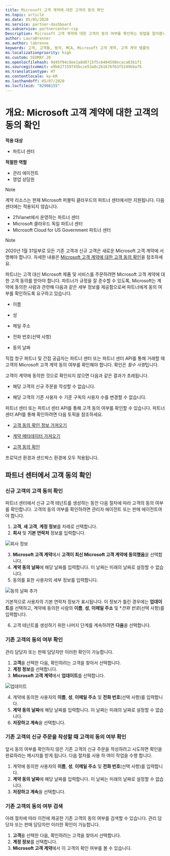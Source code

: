 ```yaml
---
title: Microsoft 고객 계약에 대한 고객의 동의 확인
ms.topic: article
ms.date: 05/05/2020
ms.service: partner-dashboard
ms.subservice: partnercenter-csp
Description: Microsoft 고객 계약에 대한 고객의 동의 여부를 확인하는 방법을 알아봅니다. 이는 고객을 위해 Microsoft 제품 및 서비스를 주문하는 데 필요할 수 있습니다.
author: LauraBrenner
ms.author: labrenne
keywords: 고객, 고객들, 동의, MCA, Microsoft 고객 계약, 고객 계약 템플릿
ms.localizationpriority: high
ms.custom: SEOMAY.20
ms.openlocfilehash: 9d45f04c8ee1a8d8715f5c6484598ecaca83b1f1
ms.sourcegitcommit: e9b627159745bcce53a8c2b1676f63f5249bba76
ms.translationtype: HT
ms.contentlocale: ko-KR
ms.lasthandoff: 05/07/2020
ms.locfileid: "82908155"
---
```

# <a name="overview-confirm-customer-acceptance-of-the-microsoft-customer-agreement"></a>개요: Microsoft 고객 계약에 대한 고객의 동의 확인

**적용 대상**
-  파트너 센터

**적절한 역할**

- 관리 에이전트
- 영업 상담원

> [!NOTE]
> 계약 리소스는 현재 Microsoft 퍼블릭 클라우드의 파트너 센터에서만 지원됩니다. 다음 센터에는 적용되지 않습니다.
> * 21Vianet에서 운영하는 파트너 센터
> * Microsoft 클라우드 독일 파트너 센터
> * Microsoft Cloud for US Government 파트너 센터

>[!NOTE]
>2020년 1월 31일부로 모든 기존 고객과 신규 고객은 새로운 Microsoft 고객 계약에 서명해야 합니다. 자세한 내용은 [Microsoft 고객 계약에 대한 고객 동의 확인](confirm-customer-agreement.md)을 참조하세요.

파트너는 고객 대신 Microsoft 제품 및 서비스를 주문하려면 Microsoft 고객 계약에 대한 고객 동의를 받아야 합니다. 파트너가 규정을 잘 준수할 수 있도록, Microsoft는 계약에 동의한 사람과 관련해 다음과 같은 세부 정보를 제공함으로써 파트너에게 동의 여부를 확인하도록 요구하고 있습니다.

- 이름

- 성

- 메일 주소

- 전화 번호(선택 사항)

- 동의 날짜

직접 청구 파트너 및 간접 공급자는 파트너 센터 또는 파트너 센터 API를 통해 거래할 때 고객의 Microsoft 고객 계약 동의 여부를 확인해야 합니다. 확인은 *필수 사항*입니다.

고객이 계약에 동의한 것으로 확인되지 않으면 다음과 같은 결과가 초래됩니다.

-    해당 고객의 신규 주문을 작성할 수 없습니다.

-    해당 고객의 기존 사용자 수 기준 구독의 사용자 수를 변경할 수 없습니다.

파트너 센터 또는 파트너 센터 API를 통해 고객 동의 여부를 확인할 수 있습니다. 파트너 센터 API를 통해 확인하려면 다음 토픽을 참조하세요. 

-   [고객 동의 확인 정보 가져오기](https://docs.microsoft.com/partner-center/develop/get-confirmation-of-customer-consent)

-   [계약 메타데이터 가져오기](https://docs.microsoft.com/partner-center/develop/get-agreement-metadata)

-   [고객 동의 확인](https://docs.microsoft.com/partner-center/develop/confirm-customer-consent)


프로덕션 환경과 샌드박스 환경에 모두 적용됩니다.

## <a name="confirming-customer-acceptance-in-partner-center"></a>파트너 센터에서 고객 동의 확인

### <a name="confirm-customer-acceptance-for-a-new-customer"></a>신규 고객의 고객 동의 확인

파트너 센터에서 신규 고객 테넌트를 생성하는 동안 다음 절차에 따라 고객의 동의 여부를 확인합니다. 고객의 동의 여부를 확인하려면 관리자 에이전트 또는 판매 에이전트여야 합니다.

1. **고객**, **새 고객**, **계정 정보**를 차례로 선택합니다.
2. **회사** 및 **기본 연락처** 정보를 입력합니다.

![회사 정보](images/mca/mca1.png)

3. **Microsoft 고객 계약**에서 **고객이 최신 Microsoft 고객 계약에 동의했음**을 선택합니다.
4. **계약 동의 날짜**에 해당 날짜를 입력합니다. 이 날짜는 미래의 날짜로 설정할 수 없습니다.
5. 동의를 표한 사용자의 세부 정보를 입력합니다.

![동의 날짜 추가](images/mca/MCA3.png)

기본적으로 사용자의 기본 연락처 정보가 표시됩니다. 이 정보가 틀린 경우에는 **업데이트**를 선택하고, 계약에 동의한 사람의 **이름**, **성**, **이메일 주소** 및 **전화 번호*(선택 사항)를 입력합니다.

6. 고객 테넌트를 생성하기 위한 나머지 단계를 계속하려면 **다음**을 선택합니다.

### <a name="confirm-customer-acceptance-for-an-existing-customer"></a>기존 고객의 동의 여부 확인

관리 담당자 또는 판매 담당자만 이러한 확인이 가능합니다.

1. **고객**을 선택한 다음, 확인하려는 고객을 찾아서 선택합니다.
2. **계정 정보**를 선택합니다.
3. **Microsoft 고객 계약**에서 **업데이트**를 선택합니다.

![업데이트](images/mca/mca4.png)

4. 계약에 동의한 사용자의 **이름**, **성**, **이메일 주소** 및 **전화 번호**(선택 사항)를 입력합니다.
5. **계약 동의 날짜**에 해당 날짜를 입력합니다. 이 날짜는 미래의 날짜로 설정할 수 없습니다.
6. **저장하고 계속**을 선택합니다.

### <a name="confirm-customer-acceptance-while-creating-new-order-for-an-existing-customer"></a>기존 고객의 신규 주문을 작성할 때 고객의 동의 여부 확인

앞서 동의 여부를 확인하지 않은 기존 고객의 신규 주문을 작성하려고 시도하면 확인을 완료하라는 메시지를 받게 됩니다. 다음 절차를 사용 하 여이 작업을 수행 합니다.

1. 계약에 동의한 사용자의 **이름**, **성**, **이메일 주소** 및 **전화 번호**(선택 사항)를 입력합니다.
2. **계약 동의 날짜**에 해당 날짜를 입력합니다. 이 날짜는 미래의 날짜로 설정할 수 없습니다.
3. **저장하고 계속**을 선택합니다.

### <a name="retrieve-confirmation-of-customer-acceptance-for-an-existing-customer"></a>기존 고객의 동의 여부 검색

아래 절차에 따라 이전에 제공한 기존 고객의 동의 여부를 검색할 수 있습니다. 관리 담당자 또는 판매 담당자만 이러한 확인이 가능합니다.

1. **고객**을 선택한 다음, 확인하려는 고객을 찾아서 선택합니다.
2. **계정 정보**를 선택합니다.
3. **Microsoft 고객 계약**에서 이 고객의 확인 여부를 볼 수 있습니다.

